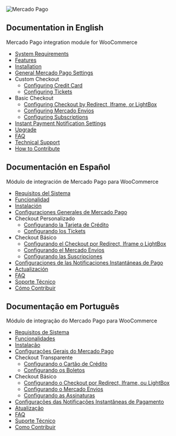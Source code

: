 ![Mercado Pago](https://raw.githubusercontent.com/mercadopago/cart-woocommerce/master/assets/images/mercadopago.png)

## Documentation in English

Mercado Pago integration module for WooCommerce

* [System Requirements](https://github.com/mercadopago/cart-woocommerce/wiki/System-Requirements)
* [Features](https://github.com/mercadopago/cart-woocommerce/wiki/Features)
* [Installation](https://github.com/mercadopago/cart-woocommerce/wiki/Installation)
* [General Mercado Pago Settings](https://github.com/mercadopago/cart-woocommerce/wiki/General-Mercado-Pago-Settings)
* Custom Checkout
  * [Configuring Credit Card](https://github.com/mercadopago/cart-woocommerce/wiki/Configuring-Credit-Card)
  * [Configuring Tickets](https://github.com/mercadopago/cart-woocommerce/wiki/Configuring-Tickets)
* Basic Checkout
  * [Configuring Checkout by Redirect, Iframe, or LightBox](https://github.com/mercadopago/cart-woocommerce/wiki/Configuring-Checkout-by-Redirect,-Iframe,-or-Lightbox)
  * [Configuring Mercado Envios](https://github.com/mercadopago/cart-woocommerce/wiki/Configuring-Mercado-Envios)
  * [Configuring Subscriptions](https://github.com/mercadopago/cart-woocommerce/wiki/Configuring-Subscriptions)
* [Instant Payment Notification Settings](https://github.com/mercadopago/cart-woocommerce/wiki/Instant-Payment-Notification-Settings)
* [Upgrade](https://github.com/mercadopago/cart-woocommerce/wiki/Upgrade)
* [FAQ](https://github.com/mercadopago/cart-woocommerce/wiki/Faq-English)
* [Technical Support](https://github.com/mercadopago/cart-woocommerce/wiki/Technical-Support)
* [How to Contribute](https://github.com/mercadopago/cart-woocommerce/wiki/How-to-Contribute)

## Documentación en Español

Módulo de integración de Mercado Pago para WooCommerce

* [Requisitos del Sistema](https://github.com/mercadopago/cart-woocommerce/wiki/Requisitos-del-Sistema)
* [Funcionalidad](https://github.com/mercadopago/cart-woocommerce/wiki/Funcionalidad)
* [Instalación](https://github.com/mercadopago/cart-woocommerce/wiki/Instalación)
* [Configuraciones Generales de Mercado Pago](https://github.com/mercadopago/cart-woocommerce/wiki/Configuraciones-Generales-de-Mercado-Pago)
* Checkout Personalizado
  * [Configurando la Tarjeta de Crédito](https://github.com/mercadopago/cart-woocommerce/wiki/Configurando-la-Tarjeta-de-Crédito)
  * [Configurando los Tickets](https://github.com/mercadopago/cart-woocommerce/wiki/Configurando-los-Tickets)
* Checkout Básico
  * [Configurando el Checkout por Redirect, Iframe o LightBox](https://github.com/mercadopago/cart-woocommerce/wiki/Configurando-el-Checkout-por-Redirect,-Iframe-o-LightBox)
  * [Configurando el Mercado Envios](https://github.com/mercadopago/cart-woocommerce/wiki/Configurando-el-Mercado-Envios)
  * [Configurando las Suscripciones](https://github.com/mercadopago/cart-woocommerce/wiki/Configurando-las-Suscripciones)
* [Configuraciones de las Notificaciones Instantáneas de Pago](https://github.com/mercadopago/cart-woocommerce/wiki/Configuraciones-de-las-Notificaciones-Instantáneas-de-Pago)
* [Actualización](https://github.com/mercadopago/cart-woocommerce/wiki/Actualización)
* [FAQ](https://github.com/mercadopago/cart-woocommerce/wiki/FAQ-Spanish)
* [Soporte Técnico](https://github.com/mercadopago/cart-woocommerce/wiki/Soporte-Técnico)
* [Cómo Contribuir](https://github.com/mercadopago/cart-woocommerce/wiki/Cómo-Contribuir)

## Documentação em Português

Módulo de integração do Mercado Pago para WooCommerce

* [Requisitos de Sistema](https://github.com/mercadopago/cart-woocommerce/wiki/Requisitos-de-Sistema)
* [Funcionalidades](https://github.com/mercadopago/cart-woocommerce/wiki/Funcionalidades)
* [Instalação](https://github.com/mercadopago/cart-woocommerce/wiki/Instalação)
* [Configurações Gerais do Mercado Pago](https://github.com/mercadopago/cart-woocommerce/wiki/Configurações-Gerais-do-Mercado-Pago)
* Checkout Transparente
  * [Configurando o Cartão de Crédito](https://github.com/mercadopago/cart-woocommerce/wiki/Configurando-o-Cartão-de-Crédito)
  * [Configurando os Boletos](https://github.com/mercadopago/cart-woocommerce/wiki/Configurando-os-Boletos)
* Checkout Básico
  * [Configurando o Checkout por Redirect, Iframe, ou LightBox](https://github.com/mercadopago/cart-woocommerce/wiki/Configurando-o-Checkout-por-Redirect,-Iframe,-ou-LightBox)
  * [Configurando o Mercado Envios](https://github.com/mercadopago/cart-woocommerce/wiki/Configurando-o-Mercado-Envios)
  * [Configurando as Assinaturas](https://github.com/mercadopago/cart-woocommerce/wiki/Configurando-as-Assinaturas)
* [Configurações das Notificações Instantâneas de Pagamento](https://github.com/mercadopago/cart-woocommerce/wiki/Configurações-das-Notificações-Instantâneas-de-Pagamento)
* [Atualização](https://github.com/mercadopago/cart-woocommerce/wiki/Atualização)
* [FAQ](https://github.com/mercadopago/cart-woocommerce/wiki/FAQ-Portuguese)
* [Suporte Técnico](https://github.com/mercadopago/cart-woocommerce/wiki/Suporte-Técnico)
* [Como Contribuir](https://github.com/mercadopago/cart-woocommerce/wiki/Como-Contribuir)
